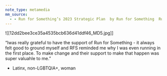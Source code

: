 ```yaml
---
note_type: metamedia
mm_source:
  - - Run for Something’s 2023 Strategic Plan  by Run for Something  Run for Something  Medium.md
---
```


![[12dd2bee3ce35a4535bcb636d41ddf46_MD5.jpg]]

“Iwas really grateful to have the support of Run for Something - it
always felt good to ground myself and RFS reminded me why I was
even running in the first place. To make change and their support to
make that happen was super valuahle to me.”

- Latinx, non-LGBTQIA+, woman

